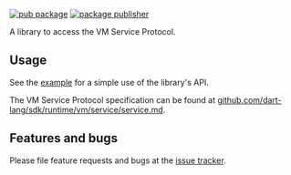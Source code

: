 [![pub package](https://img.shields.io/pub/v/vm_service.svg)](https://pub.dev/packages/vm_service)
[![package publisher](https://img.shields.io/pub/publisher/vm_service.svg)](https://pub.dev/packages/vm_service/publisher)

A library to access the VM Service Protocol.

## Usage

See the
[example](https://github.com/dart-lang/sdk/blob/main/pkg/vm_service/example/vm_service_tester.dart)
for a simple use of the library's API.

The VM Service Protocol specification can be found at
[github.com/dart-lang/sdk/runtime/vm/service/service.md](https://github.com/dart-lang/sdk/blob/main/runtime/vm/service/service.md).

## Features and bugs

Please file feature requests and bugs at the [issue tracker][tracker].

[tracker]: https://github.com/dart-lang/sdk/issues
